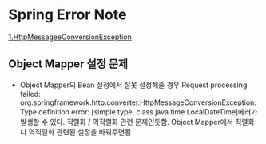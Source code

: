 # Spring Error Note

[1.HttpMessageeConversionException](#object-mapper-설정)

## Object Mapper 설정 문제
- Object Mapper의 Bean 설정에서 잘못 설정해줄 경우 
Request processing failed: org.springframework.http.converter.HttpMessageConversionException: Type definition error:
[simple type, class java.time.LocalDateTime]에러가 발생할 수 있다. 직렬화 / 역직렬화 관련 문제인듯함. Object Mapper에서 직렬화나 역직렬화 관련된  설정을 바꿔주면됨